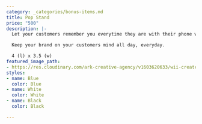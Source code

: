 ```yaml
---
category: _categories/bonus-items.md
title: Pop Stand
price: "500"
description: |-
  Let your customers remember you everytime they are with their phone with this ring grip & phone stand.

  Keep your brand on your customers mind all day, everyday.

  4 (l) x 3.5 (w)
featured_image_path:
- https://res.cloudinary.com/ark-creative-agency/v1603620633/wii-create/uploads/IDEA-50016-BL-001-NO-LOGO_default_ilkjss.png
styles:
- name: Blue
  color: Blue
- name: White
  color: White
- name: Black
  color: Black

---
```


